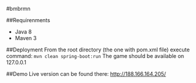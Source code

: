 #bmbrmn

##Requirenments
* Java 8
* Maven 3

##Deployment
From the root directory (the one with pom.xml file) execute command:
`mvn clean spring-boot:run`
The game should be available on 127.0.0.1

##Demo
Live version can be found there: http://188.166.164.205/
